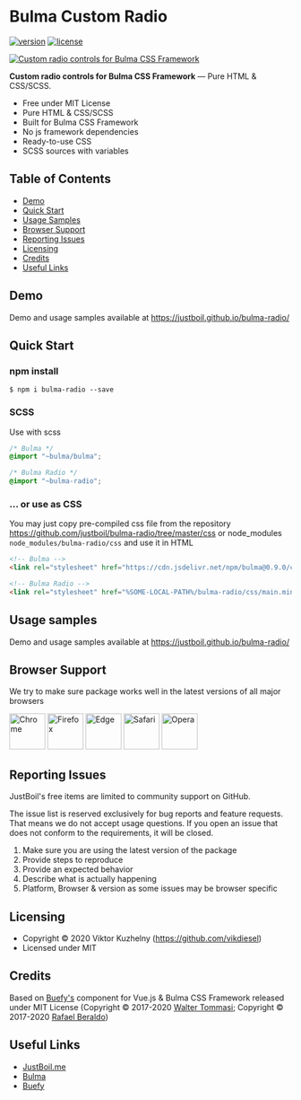 # Bulma Custom Radio

[![version](https://img.shields.io/npm/v/bulma-radio.svg)](https://justboil.github.io/bulma-radio/)  [![license](https://img.shields.io/badge/license-MIT-blue.svg)](https://justboil.github.io/bulma-radio/)

[![Custom radio controls for Bulma CSS Framework](https://justboil.me/images/bulma-radio/repository-preview-hi-res.png?v=1.1)](https://justboil.github.io/bulma-radio/)

**Custom radio controls for Bulma CSS Framework** &mdash; Pure HTML & CSS/SCSS.

* Free under MIT License
* Pure HTML & CSS/SCSS
* Built for Bulma CSS Framework
* No js framework dependencies
* Ready-to-use CSS
* SCSS sources with variables

## Table of Contents

* [Demo](#demo)
* [Quick Start](#quick-start)
* [Usage Samples](#usage-samples)
* [Browser Support](#browser-support)
* [Reporting Issues](#reporting-issues)
* [Licensing](#licensing)
* [Credits](#credits)
* [Useful Links](#useful-links)

## Demo

Demo and usage samples available at https://justboil.github.io/bulma-radio/

## Quick Start

### npm install

```shell script
$ npm i bulma-radio --save
``` 

### SCSS

Use with scss

```scss
/* Bulma */
@import "~bulma/bulma";

/* Bulma Radio */
@import "~bulma-radio";
```

### ... or use as CSS

You may just copy pre-compiled css file from the repository https://github.com/justboil/bulma-radio/tree/master/css or node_modules `node_modules/bulma-radio/css` and use it in HTML

```html
<!-- Bulma -->
<link rel="stylesheet" href="https://cdn.jsdelivr.net/npm/bulma@0.9.0/css/bulma.min.css">

<!-- Bulma Radio -->
<link rel="stylesheet" href="%SOME-LOCAL-PATH%/bulma-radio/css/main.min.css">
```

## Usage samples

Demo and usage samples available at https://justboil.github.io/bulma-radio/

## Browser Support

We try to make sure package works well in the latest versions of all major browsers

<img src="https://justboil.me/images/browsers-svg/chrome.svg" width="64" height="64" alt="Chrome"> <img src="https://justboil.me/images/browsers-svg/firefox.svg" width="64" height="64" alt="Firefox"> <img src="https://justboil.me/images/browsers-svg/edge.svg" width="64" height="64" alt="Edge"> <img src="https://justboil.me/images/browsers-svg/safari.svg" width="64" height="64" alt="Safari"> <img src="https://justboil.me/images/browsers-svg/opera.svg" width="64" height="64" alt="Opera">

## Reporting Issues

JustBoil's free items are limited to community support on GitHub.

The issue list is reserved exclusively for bug reports and feature requests. That means we do not accept usage questions. If you open an issue that does not conform to the requirements, it will be closed.

1. Make sure you are using the latest version of the package
2. Provide steps to reproduce
3. Provide an expected behavior
4. Describe what is actually happening 
5. Platform, Browser & version as some issues may be browser specific

## Licensing

* Copyright &copy; 2020 Viktor Kuzhelny (https://github.com/vikdiesel)
* Licensed under MIT

## Credits

Based on [Buefy's](https://github.com/buefy/buefy) component for Vue.js & Bulma CSS Framework released under MIT License (Copyright &copy; 2017-2020 [Walter Tommasi](https://github.com/jtommy); Copyright &copy; 2017-2020 [Rafael Beraldo](https://github.com/rafaelpimpa))

## Useful Links

- [JustBoil.me](https://justboil.me)
- [Bulma](https://bulma.io)
- [Buefy](https://buefy.org)
